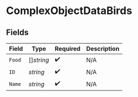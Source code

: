 # ComplexObjectDataBirds


## Fields

| Field              | Type               | Required           | Description        |
| ------------------ | ------------------ | ------------------ | ------------------ |
| `Food`             | []*string*         | :heavy_check_mark: | N/A                |
| `ID`               | *string*           | :heavy_check_mark: | N/A                |
| `Name`             | *string*           | :heavy_check_mark: | N/A                |